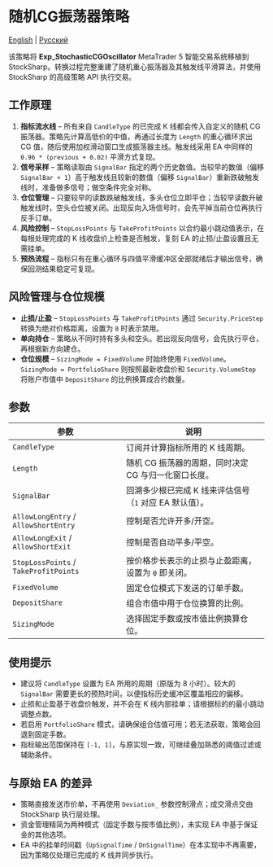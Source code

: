# 随机CG振荡器策略
[English](README.md) | [Русский](README_ru.md)

该策略将 **Exp_StochasticCGOscillator** MetaTrader 5 智能交易系统移植到 StockSharp。转换过程完整重建了随机重心振荡器及其触发线平滑算法，并使用 StockSharp 的高级策略 API 执行交易。

## 工作原理

1. **指标流水线** – 所有来自 `CandleType` 的已完成 K 线都会传入自定义的随机 CG 振荡器。策略先计算高低价的中值，再通过长度为 `Length` 的重心循环求出 CG 值，随后使用加权滑动窗口生成振荡器主线。触发线采用 EA 中同样的 `0.96 * (previous + 0.02)` 平滑方式复现。
2. **信号采样** – 策略读取由 `SignalBar` 指定的两个历史数值。当较早的数值（偏移 `SignalBar + 1`）高于触发线且较新的数值（偏移 `SignalBar`）重新跌破触发线时，准备做多信号；做空条件完全对称。
3. **仓位管理** – 只要较早的读数跌破触发线，多头仓位立即平仓；当较早读数升破触发线时，空头仓位被关闭。出现反向入场信号时，会先平掉当前仓位再执行反手订单。
4. **风险控制** – `StopLossPoints` 与 `TakeProfitPoints` 以合约最小跳动值表示，在每根处理完成的 K 线收盘价上检查是否触发，复刻 EA 的止损/止盈设置且无需挂单。
5. **预热流程** – 指标只有在重心循环与四值平滑缓冲区全部就绪后才输出信号，确保回测结果稳定可复现。

## 风险管理与仓位规模

- **止损/止盈** – `StopLossPoints` 与 `TakeProfitPoints` 通过 `Security.PriceStep` 转换为绝对价格距离，设置为 `0` 时表示禁用。
- **单向持仓** – 策略从不同时持有多头和空头。若出现反向信号，会先执行平仓，再根据新方向建仓。
- **仓位规模** – `SizingMode = FixedVolume` 时始终使用 `FixedVolume`。`SizingMode = PortfolioShare` 则按照最新收盘价和 `Security.VolumeStep` 将账户市值中 `DepositShare` 的比例换算成合约数量。

## 参数

| 参数 | 说明 |
| --- | --- |
| `CandleType` | 订阅并计算指标所用的 K 线周期。 |
| `Length` | 随机 CG 振荡器的周期，同时决定 CG 与归一化窗口长度。 |
| `SignalBar` | 回溯多少根已完成 K 线来评估信号（`1` 对应 EA 默认值）。 |
| `AllowLongEntry` / `AllowShortEntry` | 控制是否允许开多/开空。 |
| `AllowLongExit` / `AllowShortExit` | 控制是否自动平多/平空。 |
| `StopLossPoints` / `TakeProfitPoints` | 按价格步长表示的止损与止盈距离，设置为 `0` 即关闭。 |
| `FixedVolume` | 固定仓位模式下发送的订单手数。 |
| `DepositShare` | 组合市值中用于仓位换算的比例。 |
| `SizingMode` | 选择固定手数或按市值比例换算仓位。 |

## 使用提示

- 建议将 `CandleType` 设置为 EA 所用的周期（原版为 8 小时）。较大的 `SignalBar` 需要更长的预热时间，以便指标历史缓冲区覆盖相应的偏移。
- 止损和止盈基于收盘价触发，并不会在 K 线内部挂单；请根据标的的最小跳动调整点数。
- 若启用 `PortfolioShare` 模式，请确保组合估值可用；若无法获取，策略会回退到固定手数。
- 指标输出范围保持在 `[-1, 1]`，与原实现一致，可继续叠加熟悉的阈值过滤或辅助条件。

## 与原始 EA 的差异

- 策略直接发送市价单，不再使用 `Deviation_` 参数控制滑点；成交滑点交由 StockSharp 执行层处理。
- 资金管理精简为两种模式（固定手数与按市值比例），未实现 EA 中基于保证金的其他选项。
- EA 中的挂单时间戳（`UpSignalTime` / `DnSignalTime`）在本实现中不再需要，因为策略仅处理已完成的 K 线并同步执行。
